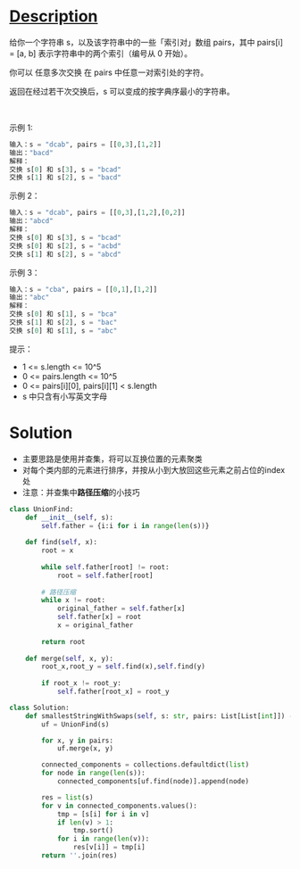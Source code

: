 # [Description](https://leetcode-cn.com/problems/smallest-string-with-swaps)
给你一个字符串 s，以及该字符串中的一些「索引对」数组 pairs，其中 pairs[i] = [a, b] 表示字符串中的两个索引（编号从 0 开始）。

你可以 任意多次交换 在 pairs 中任意一对索引处的字符。

返回在经过若干次交换后，s 可以变成的按字典序最小的字符串。

 

示例 1:
```python
输入：s = "dcab", pairs = [[0,3],[1,2]]
输出："bacd"
解释： 
交换 s[0] 和 s[3], s = "bcad"
交换 s[1] 和 s[2], s = "bacd"
```
示例 2：
```python
输入：s = "dcab", pairs = [[0,3],[1,2],[0,2]]
输出："abcd"
解释：
交换 s[0] 和 s[3], s = "bcad"
交换 s[0] 和 s[2], s = "acbd"
交换 s[1] 和 s[2], s = "abcd"
```
示例 3：
```python
输入：s = "cba", pairs = [[0,1],[1,2]]
输出："abc"
解释：
交换 s[0] 和 s[1], s = "bca"
交换 s[1] 和 s[2], s = "bac"
交换 s[0] 和 s[1], s = "abc"
```

提示：
- 1 <= s.length <= 10^5
- 0 <= pairs.length <= 10^5
- 0 <= pairs[i][0], pairs[i][1] < s.length
- s 中只含有小写英文字母



# Solution
- 主要思路是使用并查集，将可以互换位置的元素聚类
- 对每个类内部的元素进行排序，并按从小到大放回这些元素之前占位的index处
- 注意：并查集中**路径压缩**的小技巧

```python
class UnionFind:
    def __init__(self, s):
        self.father = {i:i for i in range(len(s))}
        
    def find(self, x):
        root = x
        
        while self.father[root] != root:
            root = self.father[root]
        
        # 路径压缩
        while x != root:
            original_father = self.father[x]
            self.father[x] = root
            x = original_father
        
        return root
    
    def merge(self, x, y):
        root_x,root_y = self.find(x),self.find(y)
        
        if root_x != root_y:
            self.father[root_x] = root_y

class Solution:
    def smallestStringWithSwaps(self, s: str, pairs: List[List[int]]) -> str:
        uf = UnionFind(s)

        for x, y in pairs:
            uf.merge(x, y)

        connected_components = collections.defaultdict(list)
        for node in range(len(s)):
            connected_components[uf.find(node)].append(node)

        res = list(s)
        for v in connected_components.values():
            tmp = [s[i] for i in v]
            if len(v) > 1:
                tmp.sort()
            for i in range(len(v)):
                res[v[i]] = tmp[i]
        return ''.join(res)
```